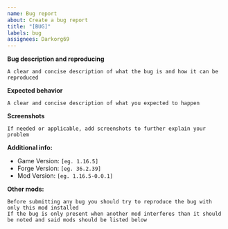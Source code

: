 ```yaml
---
name: Bug report
about: Create a bug report
title: "[BUG]"
labels: bug
assignees: Darkorg69
---
```


**Bug description and reproducing**

`A clear and concise description of what the bug is and how it can be reproduced`

**Expected behavior**

`A clear and concise description of what you expected to happen`

**Screenshots**

`If needed or applicable, add screenshots to further explain your problem`

**Additional info:**

- Game Version: `[eg. 1.16.5]`
- Forge Version: `[eg. 36.2.39]`
- Mod Version: `[eg. 1.16.5-0.0.1]`

**Other mods:**

`Before submitting any bug you should try to reproduce the bug with only this mod installed`  
`If the bug is only present when another mod interferes than it should be noted and said mods should be listed below`